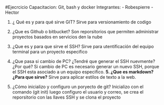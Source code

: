 #Ejecrcicio
Capacitacion: Git, bash y docker
Integrantes:
	- Robespierre
	- Hector
1. ¿ Qué es y para qué sirve GIT?
Sirve para versionamiento de codigo 

2. ¿Que es Github o bitbucket?
Son reporsitorios que permiten administrar proyectos basados en servicios den la nube 

3. ¿Que es y para que sirve el SSH?
Sirve para utentificación del equipo terminal para un proyecto especifico

4. ¿Que pasa si cambio de PC? ¿Tendré que generar el SSH nuevmente? ¿Por qué?
Si cambio de PC es necesario generar un nuevo SSH, porque el SSH esta asociado a un equipo especifico.
**5. ¿Que es markdown? ¿Para que sirve?**
Sirve para aplicar estilos de texto a la web.
6. ¿Cómo inicializo y configuro un poryecto de git?
Inicializo con el comando (git init) luego configuro el usuario y correo, se crea el reporsitorio con las llaves SSH y se clona el proyecto



